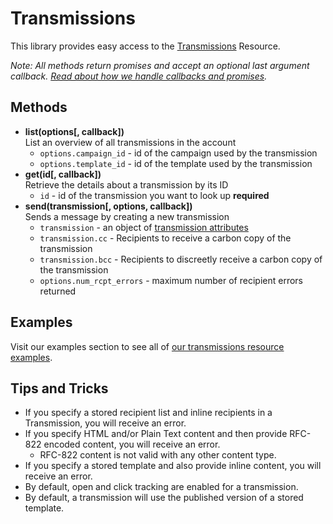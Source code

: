 # Transmissions

This library provides easy access to the [Transmissions](https://developers.sparkpost.com/api/transmissions) Resource.

_Note: All methods return promises and accept an optional last argument callback. [Read about how we handle callbacks and promises](/docs/async.md)._

## Methods

- **list(options[, callback])**<br />
  List an overview of all transmissions in the account
  - `options.campaign_id` - id of the campaign used by the transmission
  - `options.template_id` - id of the template used by the transmission
- **get(id[, callback])**<br />
  Retrieve the details about a transmission by its ID
  - `id` - id of the transmission you want to look up **required**
- **send(transmission[, options, callback])**<br />
  Sends a message by creating a new transmission
  - `transmission` - an object of [transmission attributes](https://developers.sparkpost.com/api/transmissions#header-transmission-attributes)
  - `transmission.cc` - Recipients to receive a carbon copy of the transmission
  - `transmission.bcc` - Recipients to discreetly receive a carbon copy of the transmission
  - `options.num_rcpt_errors` - maximum number of recipient errors returned

## Examples

Visit our examples section to see all of [our transmissions resource examples](/examples/transmissions).

## Tips and Tricks

- If you specify a stored recipient list and inline recipients in a Transmission, you will receive an error.
- If you specify HTML and/or Plain Text content and then provide RFC-822 encoded content, you will receive an error.
  - RFC-822 content is not valid with any other content type.
- If you specify a stored template and also provide inline content, you will receive an error.
- By default, open and click tracking are enabled for a transmission.
- By default, a transmission will use the published version of a stored template.
